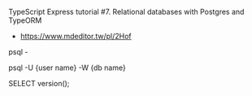 TypeScript Express tutorial #7. Relational databases with Postgres and TypeORM
  - https://www.mdeditor.tw/pl/2Hof


psql - 

psql -U {user name} -W {db name}

SELECT version();
